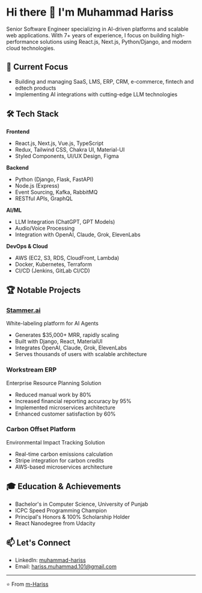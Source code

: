 # Hi there 👋 I'm Muhammad Hariss

Senior Software Engineer specializing in AI-driven platforms and scalable web applications. With 7+ years of experience, I focus on building high-performance solutions using React.js, Next.js, Python/Django, and modern cloud technologies.

## 🚀 Current Focus
- Building and managing SaaS, LMS, ERP, CRM, e-commerce, fintech and edtech products
- Implementing AI integrations with cutting-edge LLM technologies

## 🛠️ Tech Stack

**Frontend**
- React.js, Next.js, Vue.js, TypeScript
- Redux, Tailwind CSS, Chakra UI, Material-UI
- Styled Components, UI/UX Design, Figma

**Backend**
- Python (Django, Flask, FastAPI)
- Node.js (Express)
- Event Sourcing, Kafka, RabbitMQ
- RESTful APIs, GraphQL

**AI/ML**
- LLM Integration (ChatGPT, GPT Models)
- Audio/Voice Processing
- Integration with OpenAI, Claude, Grok, ElevenLabs

**DevOps & Cloud**
- AWS (EC2, S3, RDS, CloudFront, Lambda)
- Docker, Kubernetes, Terraform
- CI/CD (Jenkins, GitLab CI/CD)

## 🏆 Notable Projects

### [Stammer.ai](https://stammer.ai)
White-labeling platform for AI Agents
- Generates $35,000+ MRR, rapidly scaling
- Built with Django, React, MaterialUI
- Integrates OpenAI, Claude, Grok, ElevenLabs
- Serves thousands of users with scalable architecture

### Workstream ERP
Enterprise Resource Planning Solution
- Reduced manual work by 80%
- Increased financial reporting accuracy by 95%
- Implemented microservices architecture
- Enhanced customer satisfaction by 60%

### Carbon Offset Platform
Environmental Impact Tracking Solution
- Real-time carbon emissions calculation
- Stripe integration for carbon credits
- AWS-based microservices architecture

## 🎓 Education & Achievements
- Bachelor's in Computer Science, University of Punjab
- ICPC Speed Programming Champion
- Principal's Honors & 100% Scholarship Holder
- React Nanodegree from Udacity

## 📫 Let's Connect
- LinkedIn: [muhammad-hariss](https://linkedin.com/in/muhammad-hariss)
- Email: hariss.muhammad.101@gmail.com

---
⭐️ From [m-Hariss](https://github.com/m-Hariss)

